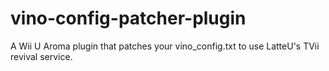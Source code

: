 # vino-config-patcher-plugin
A Wii U Aroma plugin that patches your vino_config.txt to use LatteU's TVii revival service.
